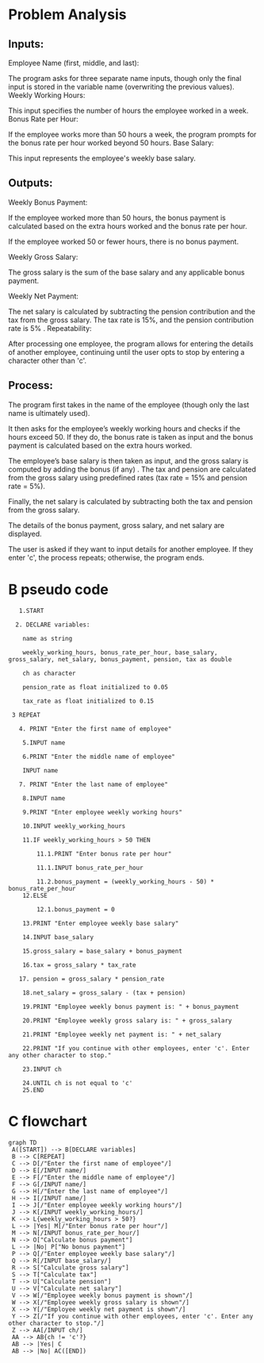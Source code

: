 # Problem Analysis
## Inputs:
Employee Name (first, middle, and last):

The program asks for three separate name inputs, though only the final input is stored in the variable name (overwriting the previous values).
Weekly Working Hours:

This input specifies the number of hours the employee worked in a week.
Bonus Rate per Hour:

If the employee works more than 50 hours a week, the program prompts for the bonus rate per hour worked beyond 50 hours.
Base Salary:

This input represents the employee's weekly base salary.
## Outputs:
Weekly Bonus Payment:

If the employee worked more than 50 hours, the bonus payment is calculated based on the extra hours worked and the bonus rate per hour.


If the employee worked 50 or fewer hours, there is no bonus payment.

Weekly Gross Salary:

The gross salary is the sum of the base salary and any applicable bonus payment.

Weekly Net Payment:

The net salary is calculated by subtracting the pension contribution and the tax from the gross salary. The tax rate is 15%, and the pension contribution rate is 5%
.
Repeatability:

After processing one employee, the program allows for entering the details of another employee, continuing until the user opts to stop by entering a character other than 'c'.

## Process:
The program first takes in the name of the employee (though only the last name is ultimately used).

It then asks for the employee’s weekly working hours and checks if the hours exceed 50. If they do, the bonus rate is taken as input and the bonus payment is calculated based on the extra hours worked.

The employee’s base salary is then taken as input, and the gross salary is computed by adding the bonus (if any)
.
The tax and pension are calculated from the gross salary using predefined rates (tax rate = 15% and pension rate = 5%).

Finally, the net salary is calculated by subtracting both the tax and pension from the gross salary.

The details of the bonus payment, gross salary, and net salary are displayed.

The user is asked if they want to input details for another employee. If they enter 'c', the process repeats; otherwise, the program ends.
 # B pseudo code
 
       1.START
       
      2. DECLARE variables:
      
        name as string
        
        weekly_working_hours, bonus_rate_per_hour, base_salary, gross_salary, net_salary, bonus_payment, pension, tax as double
        
        ch as character
        
        pension_rate as float initialized to 0.05
        
        tax_rate as float initialized to 0.15

     3 REPEAT
     
       4. PRINT "Enter the first name of employee"
       
        5.INPUT name

        6.PRINT "Enter the middle name of employee"
        
        INPUT name

       7. PRINT "Enter the last name of employee"
       
        8.INPUT name

        9.PRINT "Enter employee weekly working hours"
        
        10.INPUT weekly_working_hours

        11.IF weekly_working_hours > 50 THEN
        
            11.1.PRINT "Enter bonus rate per hour"
            
            11.1.INPUT bonus_rate_per_hour
            
            11.2.bonus_payment = (weekly_working_hours - 50) * bonus_rate_per_hour
        12.ELSE
        
            12.1.bonus_payment = 0

        13.PRINT "Enter employee weekly base salary"
        
        14.INPUT base_salary

        15.gross_salary = base_salary + bonus_payment

        16.tax = gross_salary * tax_rate
        
       17. pension = gross_salary * pension_rate
       
        18.net_salary = gross_salary - (tax + pension)

        19.PRINT "Employee weekly bonus payment is: " + bonus_payment
        
        20.PRINT "Employee weekly gross salary is: " + gross_salary
        
        21.PRINT "Employee weekly net payment is: " + net_salary

        22.PRINT "If you continue with other employees, enter 'c'. Enter any other character to stop."
        
        23.INPUT ch
        
        24.UNTIL ch is not equal to 'c'
        25.END
 # C flowchart
 ```mermaid
graph TD
  A([START]) --> B[DECLARE variables]
  B --> C[REPEAT]
  C --> D[/"Enter the first name of employee"/]
  D --> E[/INPUT name/]
  E --> F[/"Enter the middle name of employee"/]
  F --> G[/INPUT name/]
  G --> H[/"Enter the last name of employee"/]
  H --> I[/INPUT name/]
  I --> J[/"Enter employee weekly working hours"/]
  J --> K[/INPUT weekly_working_hours/]
  K --> L{weekly_working_hours > 50?}
  L --> |Yes| M[/"Enter bonus rate per hour"/]
  M --> N[/INPUT bonus_rate_per_hour/]
  N --> O["Calculate bonus payment"]
  L --> |No| P["No bonus payment"]
  P --> Q[/"Enter employee weekly base salary"/]
  Q --> R[/INPUT base_salary/]
  R --> S["Calculate gross salary"]
  S --> T["Calculate tax"]
  T --> U["Calculate pension"]
  U --> V["Calculate net salary"]
  V --> W[/"Employee weekly bonus payment is shown"/]
  W --> X[/"Employee weekly gross salary is shown"/]
  X --> Y[/"Employee weekly net payment is shown"/]
  Y --> Z[/"If you continue with other employees, enter 'c'. Enter any other character to stop."/]
  Z --> AA[/INPUT ch/]
  AA --> AB{ch != 'c'?}
  AB --> |Yes| C
  AB --> |No| AC([END])
 
